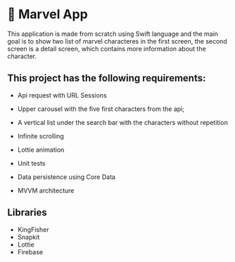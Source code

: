 # 🦸 Marvel App


This application is made from scratch using Swift language and the main goal is to show two list of marvel characteres in the first screen, the second screen is a detail screen, which contains more information about the character. 


## This project has the following requirements:

* Api request with URL Sessions

* Upper carousel with the five first characters from the api;

* A vertical list under the search bar with the characters without repetition

* Infinite scrolling

* Lottie animation

* Unit tests 

* Data persistence using Core Data

* MVVM architecture


## Libraries

* KingFisher
* Snapkit
* Lottie
* Firebase
